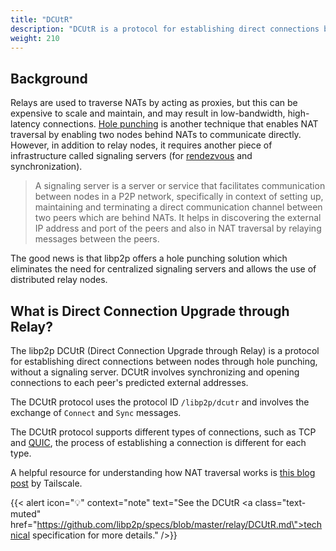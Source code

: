 ```yaml
---
title: "DCUtR"
description: "DCUtR is a protocol for establishing direct connections between nodes behind NATs."
weight: 210
---
```


## Background

Relays are used to traverse NATs by acting as proxies, but this can be expensive to scale and
maintain, and may result in low-bandwidth, high-latency connections. [Hole punching](/concepts/nat/hole-punching)
is another technique that enables NAT traversal by enabling two nodes behind NATs to communicate directly.
However, in addition to relay nodes, it requires another piece of infrastructure called signaling servers (for [rendezvous](/concepts/discovery-routing/rendezvous.md) and synchronization).
> A signaling server is a server or service that facilitates communication between nodes in
> a P2P network, specifically in context of setting up, maintaining and terminating a direct
> communication channel between two peers which are behind NATs. It helps in discovering the
> external IP address and port of the peers and also in NAT traversal by relaying messages
> between the peers.

The good news is that libp2p offers a hole punching solution which eliminates
the need for centralized signaling servers and allows the use of distributed
relay nodes.

## What is Direct Connection Upgrade through Relay?

The libp2p DCUtR (Direct Connection Upgrade through Relay) is a protocol for establishing direct
connections between nodes through hole punching, without a signaling server. DCUtR involves
synchronizing and opening connections to each peer's predicted external addresses.

The DCUtR protocol uses the protocol ID `/libp2p/dcutr` and involves the exchange of `Connect`
and `Sync` messages.

The DCUtR protocol supports different types of connections, such as TCP and
[QUIC](../transports/quic.md), the process of establishing a connection is different for each type.

<!-- ADD DIAGRAMS -->

A helpful resource for understanding how NAT traversal works is [this blog post](https://tailscale.com/blog/how-nat-traversal-works/) by Tailscale.

{{< alert icon="💡" context="note" text="See the DCUtR <a class=\"text-muted\" href=\"https://github.com/libp2p/specs/blob/master/relay/DCUtR.md\">technical specification</a> for more details." />}}
